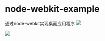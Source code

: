 node-webkit-example
===================

通过node-webkit实现桌面应用程序
![](http://think2011.qiniudn.com/ga1.jpg)

![](http://think2011.qiniudn.com/ga5.gif)